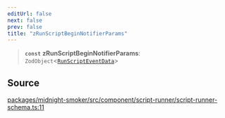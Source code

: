 ```yaml
---
editUrl: false
next: false
prev: false
title: "zRunScriptBeginNotifierParams"
---
```


> **`const`** **zRunScriptBeginNotifierParams**: `ZodObject`\<[`RunScriptEventData`](/api/midnight-smoker/midnight-smoker/event/type-aliases/runscripteventdata/)\>

## Source

[packages/midnight-smoker/src/component/script-runner/script-runner-schema.ts:11](https://github.com/boneskull/midnight-smoker/blob/417858b/packages/midnight-smoker/src/component/script-runner/script-runner-schema.ts#L11)
